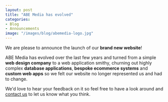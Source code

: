 ```yaml
---
layout: post
title: "ABE Media has evolved"
categories:
- Blog
- Announcements
image: "/images/blog/abemedia-logo.jpg"
---
```


We are please to announce the launch of our **brand new website**!

ABE Media has evolved over the last few years and turned from a simple **web design company** to a web application smithy, churning out highly complex **database applications**, **bespoke ecommerce systems** and **custom web apps** so we felt our website no longer represented us and had to change.

We'd love to hear your feedback on it so feel free to have a look around and [contact us](/contact) to let us know what you think.
